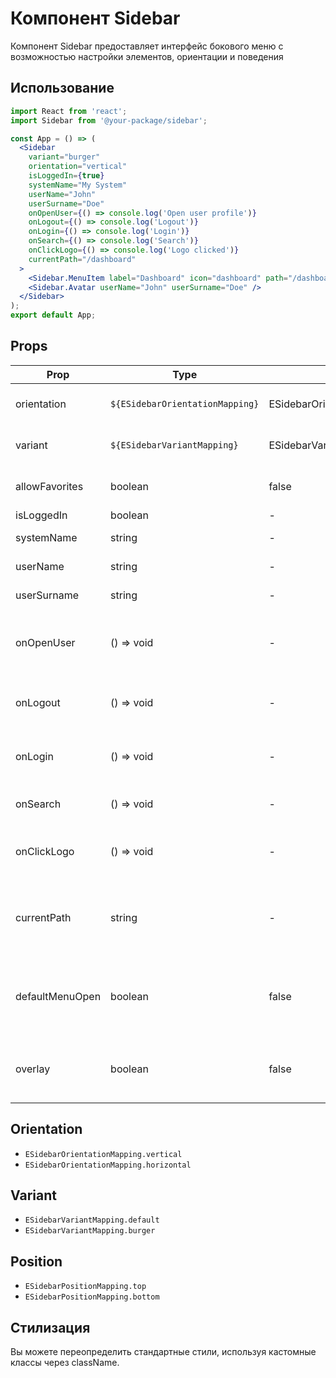 # Компонент Sidebar

Компонент Sidebar предоставляет интерфейс бокового меню с возможностью настройки элементов, ориентации и поведения

## Использование

```jsx
import React from 'react';
import Sidebar from '@your-package/sidebar';

const App = () => (
  <Sidebar
    variant="burger"
    orientation="vertical"
    isLoggedIn={true}
    systemName="My System"
    userName="John"
    userSurname="Doe"
    onOpenUser={() => console.log('Open user profile')}
    onLogout={() => console.log('Logout')}
    onLogin={() => console.log('Login')}
    onSearch={() => console.log('Search')}
    onClickLogo={() => console.log('Logo clicked')}
    currentPath="/dashboard"
  >
    <Sidebar.MenuItem label="Dashboard" icon="dashboard" path="/dashboard" />
    <Sidebar.Avatar userName="John" userSurname="Doe" />
  </Sidebar>
);
export default App;
```

## Props

| Prop            | Type                            | Default                             | Description                                           |
|-----------------|---------------------------------|-------------------------------------|-------------------------------------------------------|
| orientation     | `${ESidebarOrientationMapping}` | ESidebarOrientationMapping.vertical | Ориентация бокового меню                              |
| variant         | `${ESidebarVariantMapping}`     | ESidebarVariantMapping.default      | Вариант бокового меню                                 |
| allowFavorites  | boolean                         | false                               | Разрешает ли меню избранное                           |
| isLoggedIn      | boolean                         | -                                   | Логин                                                 |
| systemName      | string                          | -                                   | Системное имя                                         |
| userName        | string                          | -                                   | Имя пользователя                                      |
| userSurname     | string                          | -                                   | Фамилия пользователя                                  |
| onOpenUser      | () => void                      | -                                   | Функция, вызываемая при открытии профиля пользователя |
| onLogout        | () => void                      | -                                   | Функция, вызываемая при выходе из аккаунта            |
| onLogin         | () => void                      | -                                   | Функция, вызываемая при входе в аккаунт               |
| onSearch        | () => void                      | -                                   | Функция, вызываемая при поиске                        |
| onClickLogo     | () => void                      | -                                   | Функция, вызываемая при клике на логотип              |
| currentPath     | string                          | -                                   | Текущий путь (URL) для определения активного элемента |
| defaultMenuOpen | boolean                         | false                               | Флаг начального состояния меню (развернуто/свернуто)  |
| overlay         | boolean                         | false                               | Флаг отображения оверлея при открытом подменю         |

## Orientation

- `ESidebarOrientationMapping.vertical`
- `ESidebarOrientationMapping.horizontal`

## Variant

- `ESidebarVariantMapping.default`
- `ESidebarVariantMapping.burger`

## Position

- `ESidebarPositionMapping.top`
- `ESidebarPositionMapping.bottom`

## Стилизация

Вы можете переопределить стандартные стили, используя кастомные классы через className.
